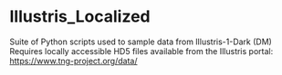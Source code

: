 # Illustris_Localized
Suite of Python scripts used to sample data from Illustris-1-Dark (DM)
Requires locally accessible HD5 files available from the Illustris portal: https://www.tng-project.org/data/
